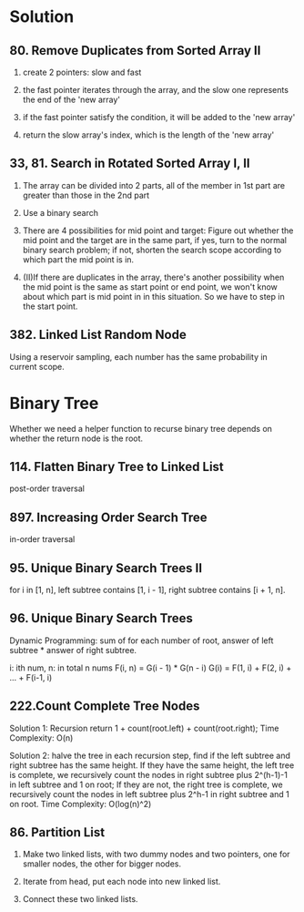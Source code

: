 <!--
 * @Author: your name
 * @Date: 2020-12-02 14:17:07
 * @LastEditTime: 2020-12-05 18:50:52
 * @LastEditors: Please set LastEditors
 * @Description: In User Settings Edit
 * @FilePath: /leetcode-java/Solution.md
-->

# Solution

## 80. Remove Duplicates from Sorted Array II

1. create 2 pointers: slow and fast

2. the fast pointer iterates through the array, and the slow one represents the end of the 'new array'

3. if the fast pointer satisfy the condition, it will be added to the 'new array'

4. return the slow array's index, which is the length of the 'new array'

## 33, 81. Search in Rotated Sorted Array I, II

1. The array can be divided into 2 parts, all of the member in 1st part are greater than those in the 2nd part

2. Use a binary search

3. There are 4 possibilities for mid point and target: Figure out whether the mid point and the target are in the same part, if yes, turn to the normal binary search problem; if not, shorten the search scope according to which part the mid point is in.

4. (II)If there are duplicates in the array, there's another possibility when the mid point is the same as start point or end point, we won't know about which part is mid point in in this situation. So we have to step in the start point.

## 382. Linked List Random Node

Using a reservoir sampling, each number has the same probability in current scope.

# Binary Tree

Whether we need a helper function to recurse binary tree depends on whether the return node is the root.

## 114. Flatten Binary Tree to Linked List

post-order  traversal

## 897. Increasing Order Search Tree

in-order traversal

## 95. Unique Binary Search Trees II

for i in [1, n], left subtree contains [1, i - 1], right subtree contains [i + 1, n].

## 96. Unique Binary Search Trees

Dynamic Programming: sum of for each number of root, answer of left subtree * answer of right subtree.

i: ith num,  n: in total n nums
F(i, n) = G(i - 1) * G(n - i)
G(i) = F(1, i) + F(2, i) + ... + F(i-1, i)

## 222.Count Complete Tree Nodes

Solution 1: Recursion
return 1 + count(root.left) + count(root.right);
Time Complexity: O(n)

Solution 2: halve the tree in each recursion step, find if the left subtree and right subtree has the same height.
If they have the same height, the left tree is complete, we recursively count the nodes in right subtree plus 2^(h-1)-1 in left subtree and 1 on root;
If they are not, the right tree is complete, we recursively count the nodes in left subtree plus 2^h-1 in right subtree and 1 on root.
Time Complexity: O(log(n)^2)

## 86. Partition List

1. Make two linked lists, with two dummy nodes and two pointers, one for smaller nodes, the other for bigger nodes.

2. Iterate from head, put each node into new linked list.

3. Connect these two linked lists.